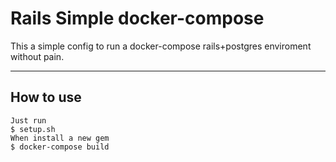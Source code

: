 Rails Simple docker-compose
===================


This a simple config to run a docker-compose rails+postgres enviroment without pain.

----------


How to use
-------------

	Just run
    $ setup.sh
    When install a new gem
    $ docker-compose build
